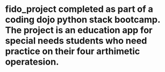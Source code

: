 # fido_project completed as part of a coding dojo python stack bootcamp.  The project is an education app for special needs students who need practice on their four arthimetic operatesion.
